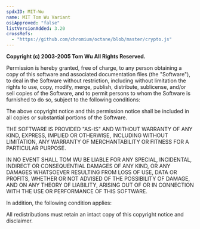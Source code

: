 ```yaml
---
spdxID: MIT-Wu
name: MIT Tom Wu Variant
osiApproved: "false"
listVersionAdded: 3.20
crossRefs: 
  - "https://github.com/chromium/octane/blob/master/crypto.js"
---
```


**Copyright (c) 2003-2005 Tom Wu All Rights Reserved.**

Permission is hereby granted, free of charge, to any person obtaining a copy of this software and associated documentation files (the "Software"), to deal in the Software without restriction, including without limitation the rights to use, copy, modify, merge, publish, distribute, sublicense, and/or sell copies of the Software, and to permit persons to whom the Software is furnished to do so, subject to the following conditions:

The above copyright notice and this permission notice shall be included in all copies or substantial portions of the Software.

THE SOFTWARE IS PROVIDED "AS-IS" AND WITHOUT WARRANTY OF ANY KIND, EXPRESS, IMPLIED OR OTHERWISE, INCLUDING WITHOUT LIMITATION, ANY WARRANTY OF MERCHANTABILITY OR FITNESS FOR A PARTICULAR PURPOSE.

IN NO EVENT SHALL TOM WU BE LIABLE FOR ANY SPECIAL, INCIDENTAL, INDIRECT OR CONSEQUENTIAL DAMAGES OF ANY KIND, OR ANY DAMAGES WHATSOEVER RESULTING FROM LOSS OF USE, DATA OR PROFITS, WHETHER OR NOT ADVISED OF THE POSSIBILITY OF DAMAGE, AND ON ANY THEORY OF LIABILITY, ARISING OUT OF OR IN CONNECTION WITH THE USE OR PERFORMANCE OF THIS SOFTWARE.

In addition, the following condition applies:

All redistributions must retain an intact copy of this copyright notice and disclaimer.
